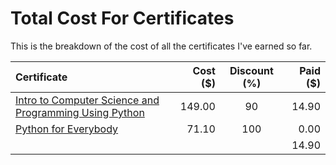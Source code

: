 # Total Cost For Certificates

This is the breakdown of the cost of all the certificates I've earned so far.

| Certificate | Cost ($) | Discount (%) | Paid ($)|
|:------------|  ----:  |  :--------:  |  ----:  |
| [Intro to Computer Science and Programming Using Python](https://www.edx.org/course/introduction-to-computer-science-and-programming-using-python) | 149.00 | 90 | 14.90 |
| [Python for Everybody](https://www.coursera.org/learn/python?specialization=python) | 71.10 | 100 | 0.00 |
|             |      |          | 14.90 |
